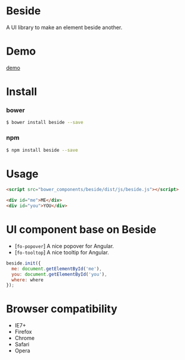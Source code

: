# Beside

A UI library to make an element beside another.

# Demo

[demo](http://beside.mipinr.com/)

# Install

### bower

```bash
$ bower install beside --save
```

### npm

```bash
$ npm install beside --save
```

# Usage

```html
<script src="bower_components/beside/dist/js/beside.js"></script>

<div id="me">ME</div>
<div id="you">YOU</div>
```

# UI component base on Beside

* [`fo-popover`] A nice popover for Angular.
* [`fo-tooltop`] A nice tooltip for Angular.

```js
beside.init({
  me: document.getElementById('me'),
  you: document.getElementById('you'),
  where: where
});
```

# Browser compatibility

- IE7+
- Firefox
- Chrome
- Safari
- Opera
